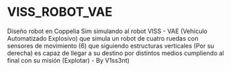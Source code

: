 # VISS_ROBOT_VAE
Diseño robot en Coppelia Sim simulando al robot VISS - VAE (Vehículo Automatizado Explosivo) que simula un robot de cuatro ruedas con sensores de movimiento (6) que siguiendo estructuras verticales (Por su derecha) es capaz de llegar a su destino por distintos medios cumpliendo al final con su misión (Explotar)   -   By V1ss3nt)

